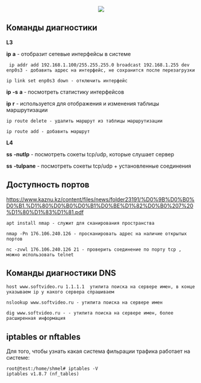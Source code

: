 <p align="center">
<image src="https://github.com/LLlMEJIb87/LINUX/blob/main/%D0%A1%D0%B5%D1%82%D1%8C/picture/interface.PNG">
</p>


## Команды диагностики

**L3**   

**ip** **a** - отобразит сетевые интерфейсы в системе  
```
 ip addr add 192.168.1.100/255.255.255.0 broadcast 192.168.1.255 dev enp0s3 - добавить адрес на интерфейс, не сохранится после перезагрузки
```
```
ip link set enp0s3 down - отключить интерфейс
```

**ip** **-s** **a** - посмотреть статистику интерфейсов

**ip** **r** - используется для отображения и изменения таблицы маршрутизации
```
ip route delete - удалить маршрут из таблицы маршрутизации
```
 ```
ip route add - добавить маршрут
```
**L4**   

**ss** **-nutlp** - посмотреть сокеты tcp/udp, которые слушает сервер     

 **ss** **-tulpane** - посмотреть сокеты tcp/udp + установленные соединения

## Доступность портов
https://www.kaznu.kz/content/files/news/folder23191/%D0%9B%D0%B0%D0%B1.%D1%80%D0%B0%D0%B1%D0%BE%D1%82%D0%B0%207%20%D1%80%D1%83%D1%81.pdf
```
apt install nmap - служит для сканирования пространства  
```
```
nmap -Pn 176.106.240.126 - просканировать адрес на наличие открытых портов
```

```
nc -zvwl 176.106.240.126 21 - проверить соединение по порту tcp , можно использовать telnet
```

## Команды диагностики DNS
```
host www.softvideo.ru 1.1.1.1  утилита поиска на сервере имен, в конце указываем ip у какого сервера спрашиваем
```
```
nslookup www.softvideo.ru - утилита поиска на сервере имен
```
```
dig www.softvideo.ru - - утилита поиска на сервере имен, более расширенная информация
``` 

## iptables or nftables
Для того, чтобы узнать какая система фильрации трафика работает на системе:
```
root@test:/home/shmel# iptables -V
iptables v1.8.7 (nf_tables)
```
